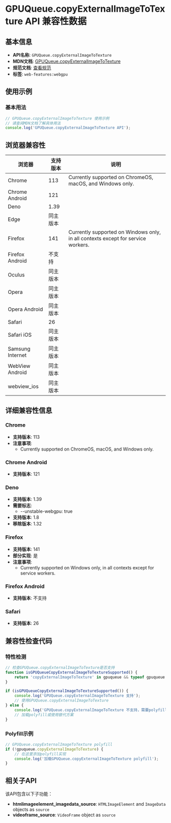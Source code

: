 # GPUQueue.copyExternalImageToTexture API 兼容性数据

## 基本信息

- **API名称**: `GPUQueue.copyExternalImageToTexture`
- **MDN文档**: [GPUQueue.copyExternalImageToTexture](https://developer.mozilla.org/docs/Web/API/GPUQueue/copyExternalImageToTexture)
- **规范文档**: [查看规范](https://gpuweb.github.io/gpuweb/#dom-gpuqueue-copyexternalimagetotexture)
- **标签**: `web-features:webgpu`

## 使用示例

### 基本用法

```javascript
// GPUQueue.copyExternalImageToTexture 使用示例
// 请查阅MDN文档了解具体用法
console.log('GPUQueue.copyExternalImageToTexture API');
```

## 浏览器兼容性

| 浏览器 | 支持版本 | 说明 |
|--------|----------|------|
| Chrome | 113 | Currently supported on ChromeOS, macOS, and Windows only. |
| Chrome Android | 121 |  |
| Deno | 1.39 |  |
| Edge | 同主版本 |  |
| Firefox | 141 | Currently supported on Windows only, in all contexts except for service workers. |
| Firefox Android | 不支持 |  |
| Oculus | 同主版本 |  |
| Opera | 同主版本 |  |
| Opera Android | 同主版本 |  |
| Safari | 26 |  |
| Safari iOS | 同主版本 |  |
| Samsung Internet | 同主版本 |  |
| WebView Android | 同主版本 |  |
| webview_ios | 同主版本 |  |

## 详细兼容性信息

### Chrome

- **支持版本**: 113
- **注意事项**:
  - Currently supported on ChromeOS, macOS, and Windows only.

### Chrome Android

- **支持版本**: 121

### Deno

- **支持版本**: 1.39
- **需要标志**: 
  - --unstable-webgpu: true
- **支持版本**: 1.8
- **移除版本**: 1.32

### Firefox

- **支持版本**: 141
- **部分实现**: 是
- **注意事项**:
  - Currently supported on Windows only, in all contexts except for service workers.

### Firefox Android

- **支持版本**: 不支持

### Safari

- **支持版本**: 26

## 兼容性检查代码

### 特性检测

```javascript
// 检查GPUQueue.copyExternalImageToTexture是否支持
function isGPUQueueCopyExternalImageToTextureSupported() {
    return 'copyExternalImageToTexture' in gpuqueue && typeof gpuqueue.copyExternalImageToTexture === 'function';
}

if (isGPUQueueCopyExternalImageToTextureSupported()) {
    console.log('GPUQueue.copyExternalImageToTexture 支持');
    // 使用GPUQueue.copyExternalImageToTexture
} else {
    console.log('GPUQueue.copyExternalImageToTexture 不支持，需要polyfill');
    // 加载polyfill或使用替代方案
}
```

### Polyfill示例

```javascript
// GPUQueue.copyExternalImageToTexture polyfill
if (!gpuqueue.copyExternalImageToTexture) {
    // 在这里添加polyfill实现
    console.log('加载GPUQueue.copyExternalImageToTexture polyfill');
}
```

## 相关子API

该API包含以下子功能：

- **htmlimageelement_imagedata_source**: `HTMLImageElement` and `ImageData` objects as `source`
- **videoframe_source**: `VideoFrame` object as `source`

